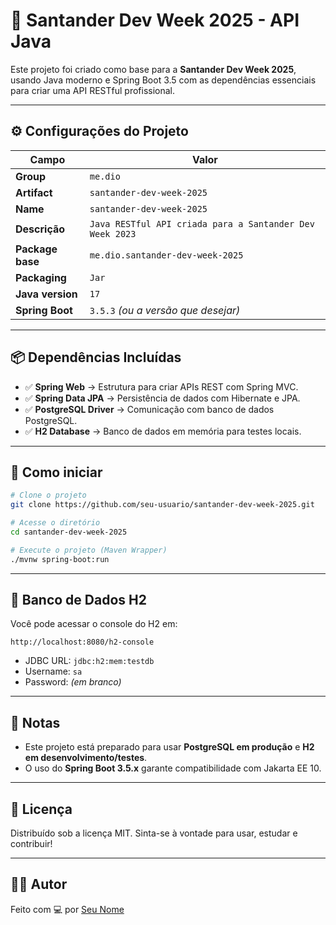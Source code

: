 
# 🧪 Santander Dev Week 2025 - API Java

Este projeto foi criado como base para a **Santander Dev Week 2025**, usando Java moderno e Spring Boot 3.5 com as dependências essenciais para criar uma API RESTful profissional.

---

## ⚙️ Configurações do Projeto

| Campo           | Valor                                |
|----------------|--------------------------------------|
| **Group**       | `me.dio`                              |
| **Artifact**    | `santander-dev-week-2025`             |
| **Name**        | `santander-dev-week-2025`             |
| **Descrição**   | `Java RESTful API criada para a Santander Dev Week 2023` |
| **Package base**| `me.dio.santander-dev-week-2025`      |
| **Packaging**   | `Jar`                                 |
| **Java version**| `17`                                  |
| **Spring Boot** | `3.5.3` *(ou a versão que desejar)*   |

---

## 📦 Dependências Incluídas

- ✅ **Spring Web** → Estrutura para criar APIs REST com Spring MVC.
- ✅ **Spring Data JPA** → Persistência de dados com Hibernate e JPA.
- ✅ **PostgreSQL Driver** → Comunicação com banco de dados PostgreSQL.
- ✅ **H2 Database** → Banco de dados em memória para testes locais.

---

## 🏁 Como iniciar

```bash
# Clone o projeto
git clone https://github.com/seu-usuario/santander-dev-week-2025.git

# Acesse o diretório
cd santander-dev-week-2025

# Execute o projeto (Maven Wrapper)
./mvnw spring-boot:run
```

---

## 🧪 Banco de Dados H2

Você pode acessar o console do H2 em:

```
http://localhost:8080/h2-console
```

- JDBC URL: `jdbc:h2:mem:testdb`
- Username: `sa`
- Password: *(em branco)*

---

## 📝 Notas

- Este projeto está preparado para usar **PostgreSQL em produção** e **H2 em desenvolvimento/testes**.
- O uso do **Spring Boot 3.5.x** garante compatibilidade com Jakarta EE 10.

---

## 🤝 Licença

Distribuído sob a licença MIT. Sinta-se à vontade para usar, estudar e contribuir!

---

## 🧑‍💻 Autor

Feito com 💻 por [Seu Nome](https://github.com/seu-usuario)
